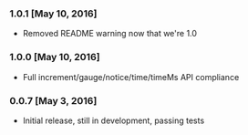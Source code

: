 ### 1.0.1 [May 10, 2016]
* Removed README warning now that we're 1.0

### 1.0.0 [May 10, 2016]
* Full increment/gauge/notice/time/timeMs API compliance

### 0.0.7 [May 3, 2016]
* Initial release, still in development, passing tests
